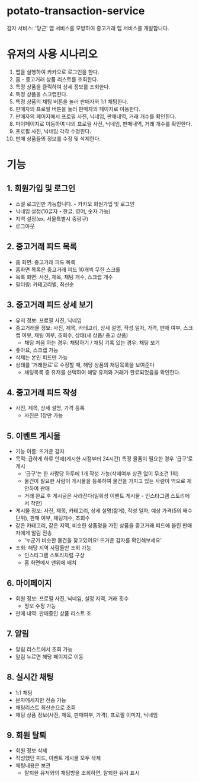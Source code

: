 # potato-transaction-service
감자 서비스: '당근' 앱 서비스를 모방하여 중고거래 앱 서비스를 개발합니다.


# 유저의 사용 시나리오
1. 앱을 실행하여 카카오로 로그인을 한다.
2. 홈 - 중고거래 상품 리스트를 조회한다.
3. 특정 상품을 클릭하여 상세 정보를 조회한다.
4. 특정 상품을 스크랩한다.
5. 특정 상품의 채팅 버튼을 눌러 판매자와 1:1 채팅한다.
6. 판매자의 프로필 버튼을 눌러 판매자의 페이지로 이동한다.
7. 판매자의 페이지에서 프로필 사진, 닉네임, 판매내역, 거래 개수를 확인한다.  
8. 마이페이지로 이동하여 나의 프로필 사진, 닉네임, 판매내역, 거래 개수를 확인한다.
9. 프로필 사진, 닉네임 각각 수정한다.
10. 판매 상품들의 정보를 수정 및 삭제한다.

# 기능
## 1. 회원가입 및 로그인
- 소셜 로그인만 가능합니다. - 카카오 회원가입 및 로그인
- 닉네임 설정(10글자 - 한글, 영어, 숫자 가능)
- 지역 설정(ex. 서울특별시 중랑구)
- 로그아웃

## 2. 중고거래 피드 목록
- 홈 화면: 중고거래 피드 목록
- 홈화면 목록은 중고거래 피드 10개씩 무한 스크롤
- 목록 화면: 사진, 제목, 채팅 개수, 스크랩 개수
- 필터링: 카테고리별, 최신순

## 3. 중고거래 피드 상세 보기
- 유저 정보: 프로필 사진, 닉네임
- 중고거래물 정보: 사진, 제목, 카테고리, 상세 설명, 작성 일자, 가격, 판매 여부, 스크랩 여부, 채팅 여부, 조회수, 상태(새 상품/ 중고 상품)
  - 채팅 처음 하는 경우: 채팅하기 / 채팅 기록 있는 경우: 채팅 보기
- 좋아요, 스크랩 가능
- 삭제는 본인 피드만 가능
- 상태를 '거래완료'로 수정할 때, 해당 상품의 채팅목록을 보여준다
  - 채팅목록 중 유저를 선택하여 해당 유저와 거래가 완료되었음을 확인한다.

## 4. 중고거래 피드 작성
- 사진, 제목, 상세 설명, 가격 등록
  - 사진은 1장만 가능


## 5. 이벤트 게시물
- 기능 이름: 뜨거운 감자
- 목적: 급하게 하루 안에(게시한 시점부터 24시간) 특정 물품이 필요한 경우 '급구'로 게시
  - '급구'는 한 사람당 하루에 1개 작성 가능(삭제여부 상관 없이 무조건 1회)
  - 물건이 필요한 사람이 게시물을 등록하여 물건을 가지고 있는 사람이 역으로 제안하여 판매
  - 거래 완료 후 게시글은 사라진다(일회성 이벤트 게시물 - 인스타그램 스토리에서 착안)
- 게시물 정보: 사진, 제목, 카테고리, 상세 설명(짧게), 작성 일자, 예상 가격(5의 배수단위), 판매 여부, 채팅개수, 조회수  
- 같은 카테고리, 같은 지역, 비슷한 상품명을 가진 상품을 중고거래 피드에 올린 판매자에게 알림 전송
  - '누군가 비슷한 물건을 찾고있어요! 뜨거운 감자를 확인해보세요'
- 조회: 해당 지역 사람들만 조회 가능
  - 인스타그램 스토리처럼 구상
  - 홈 화면에서 맨위에 배치

## 6. 마이페이지
- 회원 정보: 프로필 사진, 닉네임, 설정 지역, 거래 횟수
  - 정보 수정 가능
- 판매 내역: 판매중인 상품 리스트 조

## 7. 알림
- 알림 리스트에서 조회 가능
- 알림 누르면 해당 페이지로 이동

## 8. 실시간 채팅
- 1:1 채팅
- 문자메세지만 전송 가능
- 채팅리스트 최신순으로 조회
- 채팅 상품 정보(사진, 제목, 판매여부, 가격), 프로필 이미지, 닉네임

## 9. 회원 탈퇴
- 회원 정보 삭제
- 작성했던 피드, 이벤트 게시물 모두 삭제
- 채팅내용은 보관
  - 탈퇴한 유저와의 채팅방을 조회하면, 탈퇴한 유저 표시
